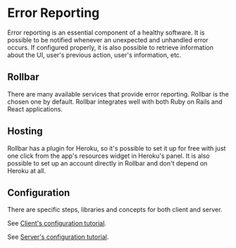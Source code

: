# Error Reporting

Error reporting is an essential component of a healthy software. It is possible to be notified whenever an unexpected and unhandled error occurs. If configured properly, it is also possible to retrieve information about the UI, user's previous action, user's information, etc.

## Rollbar

There are many available services that provide error reporting. Rollbar is the chosen one by default. Rollbar integrates well with both Ruby on Rails and React applications.

## Hosting

Rollbar has a plugin for Heroku, so it's possible to set it up for free with just one click from the app's resources widget in Heroku's panel. It is also possible to set up an account directly in Rollbar and don't depend on Heroku at all.

## Configuration

There are specific steps, libraries and concepts for both client and server.

See [Client's configuration tutorial](./error_reporting_client.md).

See [Server's configuration tutorial](./error_reporting_server.md).
